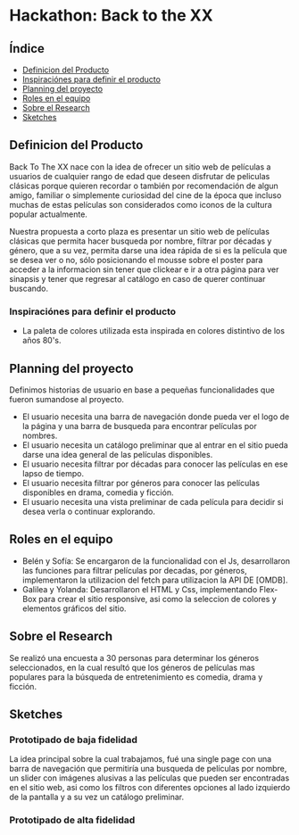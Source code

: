 # Hackathon: Back to the XX

## Índice

- [Definicion del Producto](#definicion-del-Producto)
- [Inspiraciónes para definir el producto](#inspiraciónes-para-definir-el-producto)
- [Planning del proyecto](#planning-del-proyecto)
- [Roles en el equipo](#roles-en-el-equipo)
- [Sobre el Research](#sobre-el-research)
- [Sketches](#sketches)

## Definicion del Producto

Back To The XX nace con la idea de ofrecer un sitio web de películas a usuarios de cualquier rango de edad que deseen disfrutar de peliculas clásicas porque quieren recordar o también por recomendación de algun amigo, familiar o simplemente curiosidad del cine de la época que incluso muchas de estas películas son considerados como iconos de la cultura popular actualmente.

Nuestra propuesta a corto plaza es presentar un sitio web de películas clásicas que permita hacer busqueda por nombre, filtrar por décadas y género, que a su vez, permita darse una idea rápida de si es la película que se desea ver o no, sólo posicionando el mousse sobre el poster para acceder a la informacion sin tener que clickear e ir a otra página para ver sinapsis y tener que regresar al catálogo en caso de querer continuar buscando.

### Inspiraciónes para definir el producto

- La paleta de colores utilizada esta inspirada en colores distintivo de los años 80's.


## Planning del proyecto

Definimos historias de usuario en base a pequeñas funcionalidades que fueron sumandose al proyecto.

- El usuario necesita una barra de navegación donde pueda ver el logo de la página y una barra de busqueda para encontrar películas por nombres.
- El usuario necesita un catálogo preliminar que al entrar en el sitio pueda darse una idea general de las películas disponibles. 
- El usuario necesita filtrar por décadas para conocer las películas en ese lapso de tiempo.
- El usuario necesita filtrar por géneros para conocer las películas disponibles en drama, comedia y ficción. 
- El usuario necesita una vista preliminar de cada película para decidir si desea verla o continuar explorando. 

## Roles en el equipo

- Belén y Sofía: Se encargaron de la funcionalidad con el Js, desarrollaron las funciones para filtrar películas por decadas, por géneros, implementaron la utilizacion del fetch para utilizacion la API DE [OMDB].
- Galilea y Yolanda: Desarrollaron el HTML y Css, implementando Flex-Box para crear el sitio responsive, asi como la seleccion de colores y elementos gráficos del sitio.  

## Sobre el Research

Se realizó una encuesta a 30 personas para determinar los géneros seleccionados, en la cual resultó que los géneros de películas mas populares para la búsqueda de entretenimiento es comedia, drama y ficción.

## Sketches

### Prototipado de baja fidelidad

La idea principal sobre la cual trabajamos, fué una single page con una barra de navegación que permitiría una busqueda de películas por nombre, un slider con imágenes alusivas a las películas que pueden ser encontradas en el sitio web, asi como los filtros con diferentes opciones al lado izquierdo de la pantalla y a su vez un catálogo preliminar. 

### Prototipado de alta fidelidad